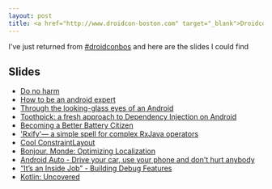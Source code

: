 ```yaml
---
layout: post
title: <a href="http://www.droidcon-boston.com" target="_blank">Droidcon @ Boston</a>
---
```



<div class="message">
  I've just returned from <a href="https://twitter.com/search?q=%23droidconbos" target="_blank">#droidconbos</a> and here are the slides I could find
</div>



## Slides

- <a href="http://buff.ly/2piJImO" target="_blank">Do no harm<a/>
- <a href="https://t.co/u3m6YyUZiU" target="_blank">How to be an android expert</a>
- <a href="https://t.co/5G88h07Yob" target="_blank">Through the looking-glass eyes of an Android</a>
- <a href="https://speakerdeck.com/dlemures/toothpick-a-fresh-approach-to-di" target="_blank">Toothpick: a fresh approach to Dependency Injection on Android</a>
- <a href="https://t.co/QDOVCXpvYK" target="_blank">Becoming a Better Battery Citizen </a>
- <a href="https://t.co/q0mNl98Wtg" target="_blank">'Rxify'— a simple spell for complex RxJava operators</a>
- <a href="https://speakerdeck.com/queencodemonkey/droidcon-boston-2017-cool-constraintlayout" target="_blank">Cool ConstraintLayout</a> 
- <a href="https://t.co/QsTBSmlT3p" target="_blank">Bonjour, Monde: Optimizing Localization</a>
- <a href="https://t.co/BjO72dmzLY" target="_blank">Android Auto - Drive your car, use your phone and don't hurt anybody</a>
- <a href="https://docs.google.com/presentation/d/1Vwr7YCqd3qppn4DD6ufNuOvvAd1pSsJ3CLiDgvXT_HY/present?slide=id.gc6f980f91_0_0" target="_blank">“It’s an Inside Job” - Building Debug Features</a>
- <a href="https://t.co/wio0t32MGX" target="_blank">Kotlin: Uncovered </a>







